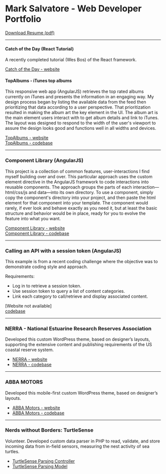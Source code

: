 # Mark Salvatore - Web Developer Portfolio
[Download Resume (pdf)](marksalvatore-webdeveloper.pdf)

___

#### Catch of the Day (React Tutorial)
A recently completed tutorial (Wes Bos) of the React framework.

[Catch of the Day - website](http://www.salvatore.us/catch)  

#### TopAlbums - iTunes top albums
This responsive web app (AngularJS) retrieves the top rated albums currently on iTunes and presents the information in an engaging way. My design process began by listing the available data from the feed then prioritizing that data according to a user perspective. That prioritization resulted in making the album art the key element in the UI. The album art is the main element users interact with to get album details and link to iTunes. The layout was designed to respond to the width of the user's viewport to assure the design looks good and functions well in all widths and devices.

[TopAlbums - website](http://www.salvatore.us/topalbums)  
[TopAlbums - codebase](https://github.com/marksalvatore/topalbums)

___

### Component Library (AngularJS)
This project is a collection of common features, user-interactions I find myself building over and over. This particular approach uses the custom element directive in the AngularJS framework to code interactions into reusable components. The approach groups the parts of each interaction&mdash;html/css/js and data&mdash;into its own directory. To use a component, simply copy the component's directory into your project, and then paste the html element for that component into your template. The component would rarely, if ever look and behave exactly as you need it, but at least the basic structure and behavior would be in place, ready for you to evolve the feature into what you want.

[Component Library - website](http://www.salvatore.us/anglib)  
[Component Library - codebase](https://github.com/marksalvatore/anglib)

___

### Calling an API with a session token (AngularJS)
This example is from a recent coding challenge where the objective was to demonstrate coding style and approach.

Requirements:
+ Log in to retrieve a session token.
+ Use session token to query a list of content categories.
+ Link each category to call/retrieve and display associated content.

[Website not available]  
[codebase](https://github.com/marksalvatore/angcodechallenge)

___

### NERRA - National Estuarine Research Reserves Association
Developed this custom WordPress theme, based on designer’s layouts, supporting the extensive content and publishing requirements of the US coastal reserve system.
+ [NERRA - website](http://www.nerra.org)
+ [NERRA - codebase](https://bitbucket.org/marksalvatore/nerralite/src)

___

### ABBA MOTORS
Developed this mobile-first custom WordPress theme, based on designer’s layouts.
+ [ABBA Motors - website](http://www.abbamotors.com)
+ [ABBA Motors - codebase](https://bitbucket.org/marksalvatore/abbamotors/src/8dc6ab075e76fec79749ab06d3d271e1f1a6cf67?at=master)

___

### Nerds without Borders: TurtleSense
Volunteer. Developed custom data parser in PHP to read, validate, and store incoming data from in-field sensors, measuring the nest activity of sea turtles.
+ [TurtleSense Parsing Controller](https://github.com/ckromero/turtlesense/blob/master/staging/application/controllers/parser.php)
+ [TurtleSense Parsing Model](https://github.com/ckromero/turtlesense/blob/master/staging/application/models/parse.php)


